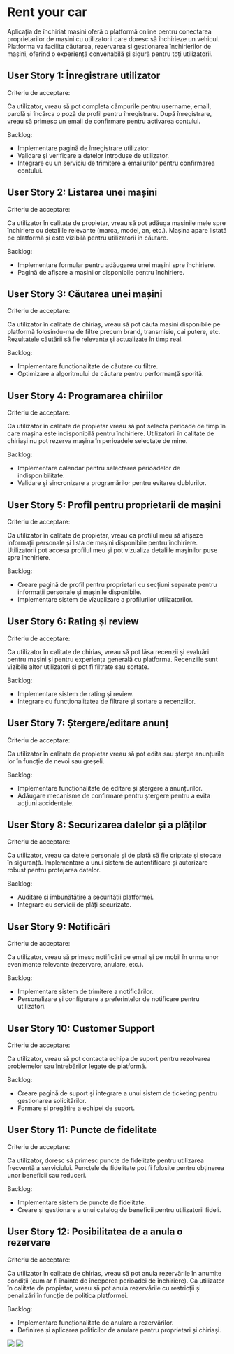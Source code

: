 
# Rent your car

Aplicația de închiriat mașini oferă o platformă online pentru conectarea proprietarilor de mașini cu utilizatorii care doresc să închirieze un vehicul. Platforma va facilita căutarea, rezervarea și gestionarea închirierilor de mașini, oferind o experiență convenabilă și sigură pentru toți utilizatorii.

## User Story 1: Înregistrare utilizator

Criteriu de acceptare:

Ca utilizator, vreau să pot completa câmpurile pentru username, email, parolă și încărca o poză de profil pentru înregistrare.
După înregistrare, vreau să primesc un email de confirmare pentru activarea contului.

Backlog:

- Implementare pagină de înregistrare utilizator.
- Validare și verificare a datelor introduse de utilizator.
- Integrare cu un serviciu de trimitere a emailurilor pentru confirmarea contului.

## User Story 2: Listarea unei mașini

Criteriu de acceptare:

Ca utilizator în calitate de propietar, vreau să pot adăuga mașinile mele spre închiriere cu detaliile relevante (marca, model, an, etc.).
Mașina apare listată pe platformă și este vizibilă pentru utilizatorii în căutare.

Backlog:

- Implementare formular pentru adăugarea unei mașini spre închiriere.
- Pagină de afișare a mașinilor disponibile pentru închiriere.


## User Story 3: Căutarea unei mașini

Criteriu de acceptare:

Ca utilizator în calitate de chiriaș, vreau să pot căuta mașini disponibile pe platformă folosindu-ma de filtre precum brand, transmisie, cai putere, etc.
Rezultatele căutării să fie relevante și actualizate în timp real.

Backlog:

- Implementare funcționalitate de căutare cu filtre.
- Optimizare a algoritmului de căutare pentru performanță sporită.

## User Story 4: Programarea chiriilor

Criteriu de acceptare:

Ca utilizator în calitate de propietar vreau să pot selecta perioade de timp în care mașina este indisponibilă pentru închiriere.
Utilizatorii în calitate de chiriași nu pot rezerva mașina în perioadele selectate de mine.

Backlog:

- Implementare calendar pentru selectarea perioadelor de indisponibilitate.
- Validare și sincronizare a programărilor pentru evitarea dublurilor.

## User Story 5: Profil pentru proprietarii de mașini

Criteriu de acceptare:

Ca utilizator în calitate de propietar, vreau ca profilul meu să afișeze informații personale și lista de mașini disponibile pentru închiriere.
Utilizatorii pot accesa profilul meu și pot vizualiza detaliile mașinilor puse spre închiriere.

Backlog:

- Creare pagină de profil pentru proprietari cu secțiuni separate pentru informații personale și mașinile disponibile.
- Implementare sistem de vizualizare a profilurilor utilizatorilor.

## User Story 6: Rating și review

Criteriu de acceptare:

Ca utilizator în calitate de chirias, vreau să pot lăsa recenzii și evaluări pentru mașini și pentru experiența generală cu platforma.
Recenziile sunt vizibile altor utilizatori și pot fi filtrate sau sortate.

Backlog:

- Implementare sistem de rating și review.
- Integrare cu funcționalitatea de filtrare și sortare a recenziilor.

## User Story 7: Ștergere/editare anunț

Criteriu de acceptare:

Ca utilizator în calitate de propietar vreau să pot edita sau șterge anunțurile lor în funcție de nevoi sau greșeli.

Backlog:

- Implementare funcționalitate de editare și ștergere a anunțurilor.
- Adăugare mecanisme de confirmare pentru ștergere pentru a evita acțiuni accidentale.

## User Story 8: Securizarea datelor și a plăților

Criteriu de acceptare:

Ca utilizator, vreau ca datele personale și de plată să fie criptate și stocate în siguranță.
Implementare a unui sistem de autentificare și autorizare robust pentru protejarea datelor.

Backlog:

- Auditare și îmbunătățire a securității platformei.
- Integrare cu servicii de plăți securizate.

## User Story 9: Notificări

Criteriu de acceptare:

Ca utilizator, vreau să primesc notificări pe email și pe mobil în urma unor evenimente relevante (rezervare, anulare, etc.).

Backlog:

- Implementare sistem de trimitere a notificărilor.
- Personalizare și configurare a preferințelor de notificare pentru utilizatori.

## User Story 10: Customer Support

Criteriu de acceptare:

Ca utilizator, vreau să pot contacta echipa de suport pentru rezolvarea problemelor sau întrebărilor legate de platformă.

Backlog:

- Creare pagină de suport și integrare a unui sistem de ticketing pentru gestionarea solicitărilor.
- Formare și pregătire a echipei de suport.

## User Story 11: Puncte de fidelitate

Criteriu de acceptare:

Ca utilizator, doresc să primesc puncte de fidelitate pentru utilizarea frecventă a serviciului.
Punctele de fidelitate pot fi folosite pentru obținerea unor beneficii sau reduceri.

Backlog:

- Implementare sistem de puncte de fidelitate.
- Creare și gestionare a unui catalog de beneficii pentru utilizatorii fideli.

## User Story 12: Posibilitatea de a anula o rezervare

Criteriu de acceptare:

Ca utilizator în calitate de chirias, vreau să pot anula rezervările în anumite condiții (cum ar fi înainte de începerea perioadei de închiriere).
Ca utilizator în calitate de propietar, vreau să pot anula rezervările cu restricții și penalizări în funcție de politica platformei.

Backlog:

- Implementare funcționalitate de anulare a rezervărilor.
- Definirea și aplicarea politicilor de anulare pentru proprietari și chiriași.


<img src="https://cdn.discordapp.com/attachments/1062136144382398506/1220849044843401359/image.png?ex=66106f46&is=65fdfa46&hm=ab0bc5b89a7d5895c79cffe03368eb9236dc4599bb37817b14608e1209194792&">

<img src="https://media.discordapp.net/attachments/1062136144382398506/1220849239324889220/clip_image002.png?ex=66106f74&is=65fdfa74&hm=00c587e47196b60f4144693500120262bff5650a2090500c98603a0e79573e41&=&format=webp&quality=lossless&width=481&height=670">